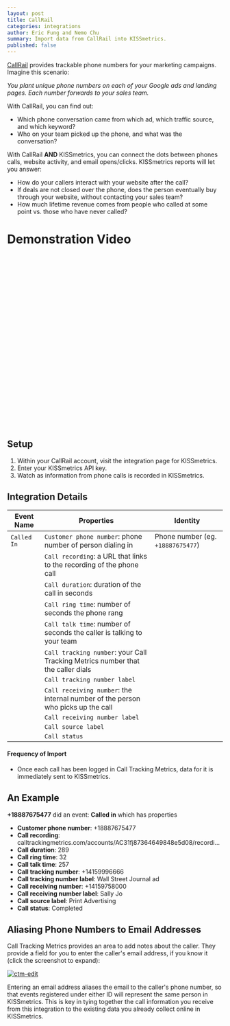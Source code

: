 ```yaml
---
layout: post
title: CallRail
categories: integrations
author: Eric Fung and Nemo Chu
summary: Import data from CallRail into KISSmetrics.
published: false
---
```

[CallRail][ctm] provides trackable phone numbers for your marketing campaigns. Imagine this scenario:

*You plant unique phone numbers on each of your Google ads and landing pages. Each number forwards to your sales team.*

With CallRail, you can find out:

* Which phone conversation came from which ad, which traffic source, and which keyword?
* Who on your team picked up the phone, and what was the conversation?

With CallRail **AND** KISSmetrics, you can connect the dots between phones calls, website activity, and email opens/clicks. KISSmetrics reports will let you answer:

* How do your callers interact with your website after the call?
* If deals are not closed over the phone, does the person eventually buy through your website, without contacting your sales team?
* How much lifetime revenue comes from people who called at some point vs. those who have never called?

# Demonstration Video

<div id="wistia_gik1m2517k" class="wistia_embed" style="width:640px;height:400px;" data-video-width="640" data-video-height="400">&nbsp;</div>

<script charset="ISO-8859-1" src="http://fast.wistia.com/static/concat/E-v1.js">
</script>

<script>
wistiaEmbed = Wistia.embed("gik1m2517k", {
  version: "v1",
  videoWidth: 640,
  videoHeight: 400,
  volumeControl: true,
  controlsVisibleOnLoad: true
});
</script>

## Setup

1. Within your CallRail account, visit the integration page for KISSmetrics.
2. Enter your KISSmetrics API key.
3. Watch as information from phone calls is recorded in KISSmetrics.

## Integration Details

Event Name | Properties | Identity
-----------| ---------- | --------
`Called In` | `Customer phone number`: phone number of person dialing in | Phone number (eg. `+18887675477`)
    | `Call recording`: a URL that links to the recording of the phone call
    | `Call duration`: duration of the call in seconds
    | `Call ring time`: number of seconds the phone rang
    | `Call talk time`: number of seconds the caller is talking to your team
    | `Call tracking number`: your Call Tracking Metrics number that the caller dials
    | `Call tracking number label`
    | `Call receiving number`: the internal number of the person who picks up the call
    | `Call receiving number label`
    | `Call source label`
    | `Call status`

#### Frequency of Import

* Once each call has been logged in Call Tracking Metrics, data for it is immediately sent to KISSmetrics.

## An Example

**+18887675477** did an event: **Called in** which has properties

* **Customer phone number**: +18887675477
* **Call recording**: calltrackingmetrics.com/accounts/AC31fj87364649848e5d08/recordi...
* **Call duration**: 289
* **Call ring time**: 32
* **Call talk time**: 257
* **Call tracking number**: +14159996666
* **Call tracking number label**: Wall Street Journal ad
* **Call receiving number**: +14159758000
* **Call receiving number label**: Sally Jo
* **Call source label**: Print Advertising
* **Call status**: Completed

## Aliasing Phone Numbers to Email Addresses

Call Tracking Metrics provides an area to add notes about the caller. They provide a field for you to enter the caller's email address, if you know it (click the screenshot to expand):

[![ctm-edit][ctm-edit]][ctm-edit]

Entering an email address aliases the email to the caller's phone number, so that events registered under either ID will represent the same person in KISSmetrics. This is key in tying together the call information you receive from this integration to the existing data you already collect online in KISSmetrics.

[ctm]: http://callrail.com/
[callcode]: http://en.wikipedia.org/wiki/List_of_country_calling_codes

[ctm-edit]: https://s3.amazonaws.com/kissmetrics-support-files/assets/integrations/calltrackingmetrics/ctm-edit.png
